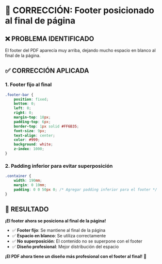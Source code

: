 # 🔧 CORRECCIÓN: Footer posicionado al final de página

## ❌ **PROBLEMA IDENTIFICADO**

El footer del PDF aparecía muy arriba, dejando mucho espacio en blanco al final de la página.

## ✅ **CORRECCIÓN APLICADA**

### **1. Footer fijo al final**
```css
.footer-bar {
    position: fixed;
    bottom: 0;
    left: 0;
    right: 0;
    margin-top: 18px;
    padding-top: 6px;
    border-top: 1px solid #FF6B35;
    font-size: 9px;
    text-align: center;
    color: #999;
    background: white;
    z-index: 1000;
}
```

### **2. Padding inferior para evitar superposición**
```css
.container {
    width: 190mm;
    margin: 0 10mm;
    padding: 0 0 50px 0; /* Agregar padding inferior para el footer */
}
```

## 🎯 **RESULTADO**

**¡El footer ahora se posiciona al final de la página!**

- ✅ **Footer fijo**: Se mantiene al final de la página
- ✅ **Espacio en blanco**: Se utiliza correctamente
- ✅ **No superposición**: El contenido no se superpone con el footer
- ✅ **Diseño profesional**: Mejor distribución del espacio

**¡El PDF ahora tiene un diseño más profesional con el footer al final!** 🎉
